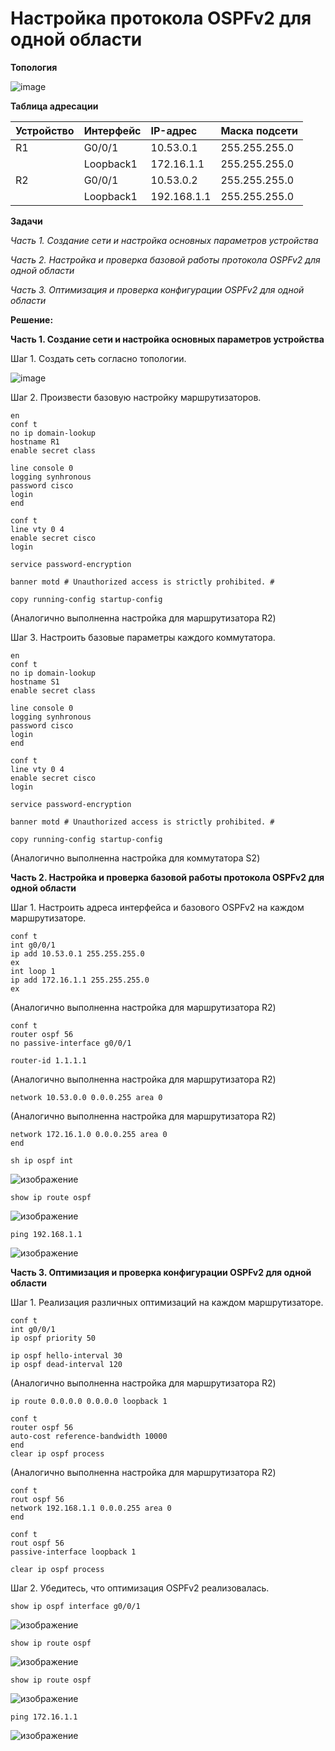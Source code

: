 # Настройка протокола OSPFv2 для одной области

**Топология**

![image](https://user-images.githubusercontent.com/84719218/165545719-3348afe0-d231-438e-a9fb-a7d5b9d7379c.png)

**Таблица адресации**

| Устройство    | Интерфейс          | IP-адрес                 |Маска подсети    |
| :-------------|:------------------ | :----------------------- |:--------------- |
| R1            | G0/0/1             | 10.53.0.1                | 255.255.255.0   |
|               | Loopback1          | 172.16.1.1               | 255.255.255.0   |
| R2            | G0/0/1             | 10.53.0.2                | 255.255.255.0   |
|               | Loopback1          | 192.168.1.1              | 255.255.255.0   |

**Задачи**

*Часть 1. Создание сети и настройка основных параметров устройства*

*Часть 2. Настройка и проверка базовой работы протокола  OSPFv2 для одной области*

*Часть 3. Оптимизация и проверка конфигурации OSPFv2 для одной области*

**Решение:**

**Часть 1. Создание сети и настройка основных параметров устройства**

Шаг 1. Создать сеть согласно топологии.

![image](https://user-images.githubusercontent.com/84719218/165689538-911dd572-482d-472b-a87d-44e803c82d63.png)

Шаг 2. Произвести базовую настройку маршрутизаторов.

```
en
conf t
no ip domain-lookup
hostname R1
enable secret class
```

```
line console 0
logging synhronous
password cisco
login
end
```

```
conf t
line vty 0 4
enable secret cisco
login
```

```
service password-encryption
```

```
banner motd # Unauthorized access is strictly prohibited. #
```

```
copy running-config startup-config
```

(Аналогично выполненна настройка для маршрутизатора R2)

Шаг 3. Настроить базовые параметры каждого коммутатора.

```
en
conf t
no ip domain-lookup
hostname S1
enable secret class
```

```
line console 0
logging synhronous
password cisco
login
end
```

```
conf t
line vty 0 4
enable secret cisco
login
```

```
service password-encryption
```

```
banner motd # Unauthorized access is strictly prohibited. #
```

```
copy running-config startup-config
```

(Аналогично выполненна настройка для коммутатора S2)

**Часть 2. Настройка и проверка базовой работы протокола OSPFv2 для одной области**

Шаг 1. Настроить адреса интерфейса и базового OSPFv2 на каждом маршрутизаторе.

```
conf t
int g0/0/1
ip add 10.53.0.1 255.255.255.0
ex
int loop 1
ip add 172.16.1.1 255.255.255.0
ex
```
(Аналогично выполненна настройка для маршрутизатора R2)

```
conf t
router ospf 56
no passive-interface g0/0/1
```

```
router-id 1.1.1.1
```
(Аналогично выполненна настройка для маршрутизатора R2)

```
network 10.53.0.0 0.0.0.255 area 0
```
(Аналогично выполненна настройка для маршрутизатора R2)

```
network 172.16.1.0 0.0.0.255 area 0
end
```

```
sh ip ospf int
```

![изображение](https://user-images.githubusercontent.com/84719218/170275805-dc115341-9153-4f23-b735-8bfdacfb920e.png)

```
show ip route ospf
```

![изображение](https://user-images.githubusercontent.com/84719218/174987840-d7368c49-76dd-4399-98a0-d12e9275e42a.png)

```
ping 192.168.1.1
```

![изображение](https://user-images.githubusercontent.com/84719218/174988067-d710ab53-137c-4f15-884e-91ab5ebbb35c.png)

**Часть 3. Оптимизация и проверка конфигурации OSPFv2 для одной области**

Шаг 1. Реализация различных оптимизаций на каждом маршрутизаторе.

```
conf t
int g0/0/1
ip ospf priority 50
```

```
ip ospf hello-interval 30
ip ospf dead-interval 120
```
(Аналогично выполненна настройка для маршрутизатора R2)

```
ip route 0.0.0.0 0.0.0.0 loopback 1
```

```
conf t
router ospf 56
auto-cost reference-bandwidth 10000
end
clear ip ospf process
```
(Аналогично выполненна настройка для маршрутизатора R2)

```
conf t
rout ospf 56
network 192.168.1.1 0.0.0.255 area 0
end
```

```
conf t
rout ospf 56
passive-interface loopback 1
```

```
clear ip ospf process
```

Шаг 2. Убедитесь, что оптимизация OSPFv2 реализовалась.

```
show ip ospf interface g0/0/1
```

![изображение](https://user-images.githubusercontent.com/84719218/174988920-5894cc9a-8a06-476e-b1d2-3a4315a6682c.png)

```
show ip route ospf
```

![изображение](https://user-images.githubusercontent.com/84719218/170653271-f6c0be14-534b-40e3-88e8-346e5ab8411d.png)

```
show ip route ospf
```

![изображение](https://user-images.githubusercontent.com/84719218/174989085-d1e6a8c2-2c24-4742-b41e-e26e7eb709bd.png)

```
ping 172.16.1.1
```

![изображение](https://user-images.githubusercontent.com/84719218/170653421-5592615e-f5cb-4d63-9d74-d31c792a8753.png)





